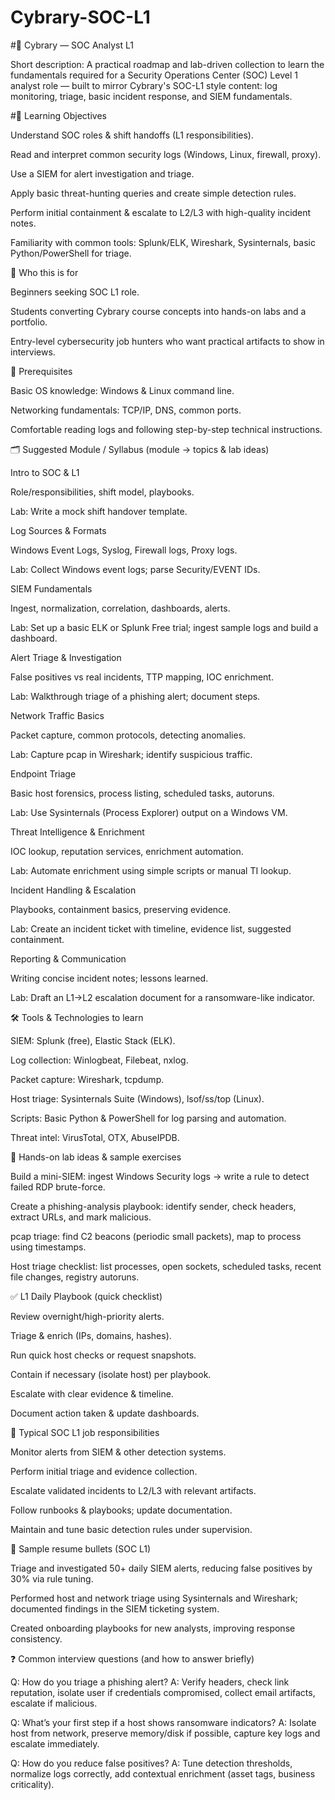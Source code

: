 # Cybrary-SOC-L1


#📘 Cybrary — SOC Analyst L1

Short description:
A practical roadmap and lab-driven collection to learn the fundamentals required for a Security Operations Center (SOC) Level 1 analyst role — built to mirror Cybrary's SOC-L1 style content: log monitoring, triage, basic incident response, and SIEM fundamentals.

#🎯 Learning Objectives

Understand SOC roles & shift handoffs (L1 responsibilities).

Read and interpret common security logs (Windows, Linux, firewall, proxy).

Use a SIEM for alert investigation and triage.

Apply basic threat-hunting queries and create simple detection rules.

Perform initial containment & escalate to L2/L3 with high-quality incident notes.

Familiarity with common tools: Splunk/ELK, Wireshark, Sysinternals, basic Python/PowerShell for triage.

🧭 Who this is for

Beginners seeking SOC L1 role.

Students converting Cybrary course concepts into hands-on labs and a portfolio.

Entry-level cybersecurity job hunters who want practical artifacts to show in interviews.

🔁 Prerequisites

Basic OS knowledge: Windows & Linux command line.

Networking fundamentals: TCP/IP, DNS, common ports.

Comfortable reading logs and following step-by-step technical instructions.

🗂️ Suggested Module / Syllabus (module → topics & lab ideas)

Intro to SOC & L1

Role/responsibilities, shift model, playbooks.

Lab: Write a mock shift handover template.

Log Sources & Formats

Windows Event Logs, Syslog, Firewall logs, Proxy logs.

Lab: Collect Windows event logs; parse Security/EVENT IDs.

SIEM Fundamentals

Ingest, normalization, correlation, dashboards, alerts.

Lab: Set up a basic ELK or Splunk Free trial; ingest sample logs and build a dashboard.

Alert Triage & Investigation

False positives vs real incidents, TTP mapping, IOC enrichment.

Lab: Walkthrough triage of a phishing alert; document steps.

Network Traffic Basics

Packet capture, common protocols, detecting anomalies.

Lab: Capture pcap in Wireshark; identify suspicious traffic.

Endpoint Triage

Basic host forensics, process listing, scheduled tasks, autoruns.

Lab: Use Sysinternals (Process Explorer) output on a Windows VM.

Threat Intelligence & Enrichment

IOC lookup, reputation services, enrichment automation.

Lab: Automate enrichment using simple scripts or manual TI lookup.

Incident Handling & Escalation

Playbooks, containment basics, preserving evidence.

Lab: Create an incident ticket with timeline, evidence list, suggested containment.

Reporting & Communication

Writing concise incident notes; lessons learned.

Lab: Draft an L1->L2 escalation document for a ransomware-like indicator.

🛠️ Tools & Technologies to learn

SIEM: Splunk (free), Elastic Stack (ELK).

Log collection: Winlogbeat, Filebeat, nxlog.

Packet capture: Wireshark, tcpdump.

Host triage: Sysinternals Suite (Windows), lsof/ss/top (Linux).

Scripts: Basic Python & PowerShell for log parsing and automation.

Threat intel: VirusTotal, OTX, AbuseIPDB.

🧪 Hands-on lab ideas & sample exercises

Build a mini-SIEM: ingest Windows Security logs → write a rule to detect failed RDP brute-force.

Create a phishing-analysis playbook: identify sender, check headers, extract URLs, and mark malicious.

pcap triage: find C2 beacons (periodic small packets), map to process using timestamps.

Host triage checklist: list processes, open sockets, scheduled tasks, recent file changes, registry autoruns.

✅ L1 Daily Playbook (quick checklist)

Review overnight/high-priority alerts.

Triage & enrich (IPs, domains, hashes).

Run quick host checks or request snapshots.

Contain if necessary (isolate host) per playbook.

Escalate with clear evidence & timeline.

Document action taken & update dashboards.

💼 Typical SOC L1 job responsibilities

Monitor alerts from SIEM & other detection systems.

Perform initial triage and evidence collection.

Escalate validated incidents to L2/L3 with relevant artifacts.

Follow runbooks & playbooks; update documentation.

Maintain and tune basic detection rules under supervision.

📝 Sample resume bullets (SOC L1)

Triage and investigated 50+ daily SIEM alerts, reducing false positives by 30% via rule tuning.

Performed host and network triage using Sysinternals and Wireshark; documented findings in the SIEM ticketing system.

Created onboarding playbooks for new analysts, improving response consistency.

❓ Common interview questions (and how to answer briefly)

Q: How do you triage a phishing alert?
A: Verify headers, check link reputation, isolate user if credentials compromised, collect email artifacts, escalate if malicious.

Q: What’s your first step if a host shows ransomware indicators?
A: Isolate host from network, preserve memory/disk if possible, capture key logs and escalate immediately.

Q: How do you reduce false positives?
A: Tune detection thresholds, normalize logs correctly, add contextual enrichment (asset tags, business criticality).
